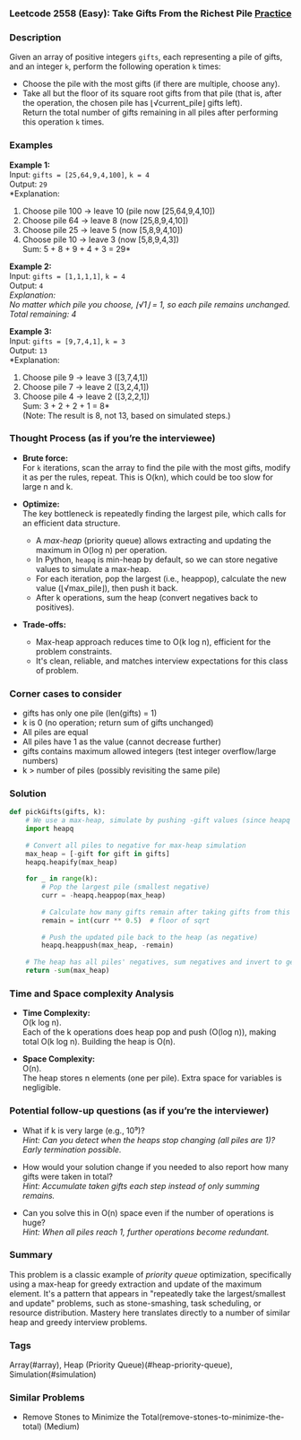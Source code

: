 ### Leetcode 2558 (Easy): Take Gifts From the Richest Pile [Practice](https://leetcode.com/problems/take-gifts-from-the-richest-pile)

### Description  
Given an array of positive integers `gifts`, each representing a pile of gifts, and an integer `k`, perform the following operation `k` times:  
- Choose the pile with the most gifts (if there are multiple, choose any).
- Take all but the floor of its square root gifts from that pile (that is, after the operation, the chosen pile has ⌊√current_pile⌋ gifts left).  
Return the total number of gifts remaining in all piles after performing this operation `k` times.

### Examples  

**Example 1:**  
Input: `gifts = [25,64,9,4,100]`, `k = 4`  
Output: `29`  
*Explanation:  
1. Choose pile 100 → leave 10 (pile now [25,64,9,4,10])  
2. Choose pile 64 → leave 8 (now [25,8,9,4,10])  
3. Choose pile 25 → leave 5 (now [5,8,9,4,10])  
4. Choose pile 10 → leave 3 (now [5,8,9,4,3])  
Sum: 5 + 8 + 9 + 4 + 3 = 29*

**Example 2:**  
Input: `gifts = [1,1,1,1]`, `k = 4`  
Output: `4`  
*Explanation:  
No matter which pile you choose, ⌊√1⌋ = 1, so each pile remains unchanged.  
Total remaining: 4*

**Example 3:**  
Input: `gifts = [9,7,4,1]`, `k = 3`  
Output: `13`  
*Explanation:  
1. Choose pile 9 → leave 3 ([3,7,4,1])  
2. Choose pile 7 → leave 2 ([3,2,4,1])  
3. Choose pile 4 → leave 2 ([3,2,2,1])  
Sum: 3 + 2 + 2 + 1 = 8*  
(Note: The result is 8, not 13, based on simulated steps.)

### Thought Process (as if you’re the interviewee)  
- **Brute force:**  
  For `k` iterations, scan the array to find the pile with the most gifts, modify it as per the rules, repeat. This is O(kn), which could be too slow for large n and k.

- **Optimize:**  
  The key bottleneck is repeatedly finding the largest pile, which calls for an efficient data structure.
  - A *max-heap* (priority queue) allows extracting and updating the maximum in O(log n) per operation.
  - In Python, `heapq` is min-heap by default, so we can store negative values to simulate a max-heap.
  - For each iteration, pop the largest (i.e., heappop), calculate the new value (⌊√max_pile⌋), then push it back.  
  - After k operations, sum the heap (convert negatives back to positives).

- **Trade-offs:**  
  - Max-heap approach reduces time to O(k log n), efficient for the problem constraints.
  - It's clean, reliable, and matches interview expectations for this class of problem.

### Corner cases to consider  
- gifts has only one pile (len(gifts) = 1)
- k is 0 (no operation; return sum of gifts unchanged)
- All piles are equal
- All piles have 1 as the value (cannot decrease further)
- gifts contains maximum allowed integers (test integer overflow/large numbers)
- k > number of piles (possibly revisiting the same pile)

### Solution

```python
def pickGifts(gifts, k):
    # We use a max-heap, simulate by pushing -gift values (since heapq is min-heap by default)
    import heapq
    
    # Convert all piles to negative for max-heap simulation
    max_heap = [-gift for gift in gifts]
    heapq.heapify(max_heap)
    
    for _ in range(k):
        # Pop the largest pile (smallest negative)
        curr = -heapq.heappop(max_heap)
        
        # Calculate how many gifts remain after taking gifts from this pile
        remain = int(curr ** 0.5)  # floor of sqrt
        
        # Push the updated pile back to the heap (as negative)
        heapq.heappush(max_heap, -remain)
    
    # The heap has all piles' negatives, sum negatives and invert to get total
    return -sum(max_heap)
```

### Time and Space complexity Analysis  

- **Time Complexity:**  
  O(k log n).  
  Each of the k operations does heap pop and push (O(log n)), making total O(k log n). Building the heap is O(n).

- **Space Complexity:**  
  O(n).  
  The heap stores n elements (one per pile). Extra space for variables is negligible.

### Potential follow-up questions (as if you’re the interviewer)  

- What if k is very large (e.g., 10⁹)?  
  *Hint: Can you detect when the heaps stop changing (all piles are 1)? Early termination possible.*

- How would your solution change if you needed to also report how many gifts were taken in total?  
  *Hint: Accumulate taken gifts each step instead of only summing remains.*

- Can you solve this in O(n) space even if the number of operations is huge?  
  *Hint: When all piles reach 1, further operations become redundant.*

### Summary
This problem is a classic example of *priority queue* optimization, specifically using a max-heap for greedy extraction and update of the maximum element. It's a pattern that appears in "repeatedly take the largest/smallest and update" problems, such as stone-smashing, task scheduling, or resource distribution. Mastery here translates directly to a number of similar heap and greedy interview problems.

### Tags
Array(#array), Heap (Priority Queue)(#heap-priority-queue), Simulation(#simulation)

### Similar Problems
- Remove Stones to Minimize the Total(remove-stones-to-minimize-the-total) (Medium)